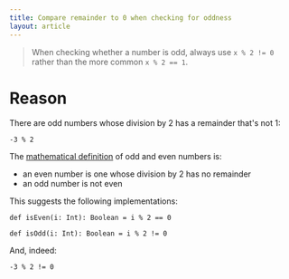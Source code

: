 ```yaml
---
title: Compare remainder to 0 when checking for oddness
layout: article
---
```


> When checking whether a number is odd, always use `x % 2 != 0` rather than the more common `x % 2 == 1`.

# Reason

There are odd numbers whose division by 2 has a remainder that's not 1:

```tut:book
-3 % 2
```

The [mathematical definition](https://en.wikipedia.org/wiki/Parity_(mathematics)) of odd and even numbers is:
* an even number is one whose division by 2 has no remainder
* an odd number is not even

This suggests the following implementations:

```tut:silent
def isEven(i: Int): Boolean = i % 2 == 0

def isOdd(i: Int): Boolean = i % 2 != 0
```

And, indeed:

```tut:book
-3 % 2 != 0
```

